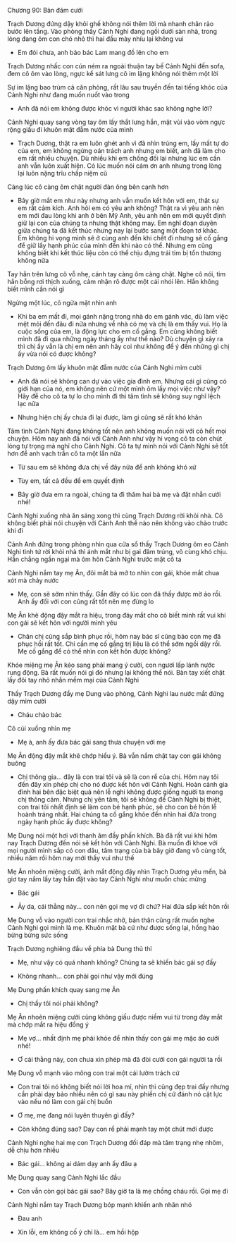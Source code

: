 




Chương 90: Bàn đám cưới

Trạch Dương đứng dậy khỏi ghế không nói thêm lời mà nhanh chân rảo bước lên tầng. Vào phòng thấy Cảnh Nghi đang ngồi dưới sàn nhà, trong lòng đang ôm con chó nhỏ thì hai đầu mày nhíu lại không vui

- Em đói chưa, anh bảo bác Lam mang đồ lên cho em

Trạch Dương nhấc con cún ném ra ngoài thuận tay bế Cảnh Nghi đến sofa, đem cô ôm vào lòng, ngực kề sát lưng cô im lặng không nói thêm một lời

Sự im lặng bao trùm cả căn phòng, rất lâu sau truyền đến tai tiếng khóc của Cảnh Nghi như đang muốn nuốt vào trong

- Anh đã nói em không được khóc vì người khác sao không nghe lời?

Cảnh Nghi quay sang vòng tay ôm lấy thắt lưng hắn, mặt vùi vào vòm ngực rộng giấu đi khuôn mặt đẫm nước của mình

- Trạch Dương, thật ra em luôn ghét anh vì đã nhìn trúng em, lấy mất tự do của em, em không ngừng oán trách anh nhưng em biết, anh đã làm cho em rất nhiều chuyện. Dù nhiều khi em chống đối lại nhưng lúc em cần anh vẫn luôn xuất hiện. Có lúc muốn nói cảm ơn anh nhưng trong lòng lại luôn nặng trĩu chấp niệm cũ

Càng lúc cô càng ôm chặt người đàn ông bên cạnh hơn

- Bây giờ mắt em như này nhưng anh vẫn muốn kết hôn với em, thật sự em rất cảm kích. Anh hỏi em có yêu anh không? Thật ra vì yêu anh nên em mới đau lòng khi anh ở bên Mỹ Anh, yêu anh nên em mới quyết định giữ lại con của chúng ta nhưng thật không may. Em nghĩ đoạn duyên giữa chúng ta đã kết thúc nhưng nay lại bước sang một đoạn tơ khác. Em không hi vọng mình sẽ ở cùng anh đến khi chết đi nhưng sẽ cố gắng để giữ lấy hạnh phúc của mình đến khi nào có thể. Nhưng em cũng không biết khi kết thúc liệu còn có thể chịu đựng trái tim bị tổn thương không nữa

Tay hắn trên lưng cô vỗ nhẹ, cánh tay càng ôm càng chặt. Nghe cô nói, tim hắn bỗng rơi thịch xuống, cảm nhận rõ được một cái nhói lên. Hắn không biết mình cần nói gì

Ngừng một lúc, cô ngửa mặt nhìn anh

- Khi ba em mất đi, mọi gánh nặng trong nhà do em gánh vác, dù làm việc mệt mỏi đến đâu đi nữa nhưng về nhà có mẹ và chị là em thấy vui. Họ là cuộc sống của em, là động lực cho em cố gắng. Em cũng không biết mình đã đi qua những ngày tháng ấy như thế nào? Dù chuyện gì xảy ra thì chị ấy vẫn là chị em nên anh hãy coi như không để ý đến những gì chị ấy vừa nói có được không?

Trạch Dương ôm lấy khuôn mặt đẫm nước của Cảnh Nghi mỉm cười

- Anh đã nói sẽ không can dự vào việc gia đình em. Nhưng cái gì cũng có giới hạn của nó, em không nên cứ một mình ôm lấy mọi việc như vậy? Hãy để cho cô ta tự lo cho mình đi thì tâm tình sẽ không suy nghĩ lệch lạc nữa

- Nhưng hiện chị ấy chưa đi lại được, làm gì cũng sẽ rất khó khăn

Tâm tình Cảnh Nghi đang không tốt nên anh không muốn nói với cô hết mọi chuyện. Hôm nay anh đã nói với Cảnh Anh như vậy hi vọng cô ta còn chút lòng tự trọng mà nghĩ cho Cảnh Nghi. Cô ta tự mình nói với Cảnh Nghi sẽ tốt hơn để anh vạch trần cô ta một lần nữa

- Từ sau em sẽ không đưa chị về đây nữa để anh không khó xử

- Tùy em, tất cả đều để em quyết định

- Bây giờ đưa em ra ngoài, chúng ta đi thăm hai bà mẹ và đặt nhẫn cưới nhé!

Cảnh Nghi xuống nhà ăn sáng xong thì cùng Trạch Dương rời khỏi nhà. Cô không biết phải nói chuyện với Cảnh Anh thế nào nên không vào chào trước khi đi

Cảnh Anh đứng trong phòng nhìn qua cửa sổ thấy Trạch Dương ôm eo Cảnh Nghi tình tứ rời khỏi nhà thì ánh mắt như bị gai đâm trúng, vô cùng khó chịu. Hắn chẳng ngần ngại mà ôm hôn Cảnh Nghi trước mặt cô ta

Cảnh Nghi nắm tay mẹ Ân, đôi mắt bà mở to nhìn con gái, khóe mắt chua xót mà chảy nước

- Mẹ, con sẽ sớm nhìn thấy. Gần đây có lúc con đã thấy được mờ ảo rồi. Anh ấy đối với con cũng rất tốt nên mẹ đừng lo

Mẹ Ân khẽ động đậy mắt ra hiệu, trong đáy mắt cho cô biết mình rất vui khi con gái sẽ kết hôn với người mình yêu

- Chân chị cũng sắp bình phục rồi, hôm nay bác sĩ cũng bảo con mẹ đã phục hồi rất tốt. Chỉ cần mẹ cố gắng trị liệu là có thể sớm ngồi dậy rồi. Mẹ cố gắng để có thể nhìn con kết hôn được không?

Khóe miệng mẹ Ân kéo sang phải mang ý cười, con ngươi lấp lánh nước rung động. Bà rất muốn nói gì đó nhưng lại không thể nói. Bàn tay xiết chặt lấy đôi tay nhỏ nhắn mềm mại của Cảnh Nghi

Thấy Trạch Dương đẩy mẹ Dung vào phòng, Cảnh Nghi lau nước mắt đứng dậy mỉm cười

- Cháu chào bác

Cô cúi xuống nhìn mẹ

- Mẹ à, anh ấy đưa bác gái sang thưa chuyện với mẹ

Mẹ Ân động đậy mắt khẽ chớp hiểu ý. Bà vẫn nắm chặt tay con gái không buông

- Chị thông gia... đây là con trai tôi và sẽ là con rể của chị. Hôm nay tôi đến đây xin phép chị cho nó được kết hôn với Cảnh Nghi. Hoàn cảnh gia đình hai bên đặc biệt quá nên lễ nghi không được giống người ta mong chị thông cảm. Nhưng chị yên tâm, tôi sẽ không để Cảnh Nghi bị thiệt, con trai tôi nhất định sẽ làm con bé hạnh phúc, sẽ cho con bé hôn lễ hoành tráng nhất. Hai chúng ta cố gắng khỏe đến nhìn hai đứa trong ngày hạnh phúc ấy được không?

Mẹ Dung nói một hơi với thanh âm đầy phấn khích. Bà đã rất vui khi hôm nay Trạch Dương đến nói sẽ kết hôn với Cảnh Nghi. Bà muốn đi khoe với mọi người mình sắp có con dâu, tâm trạng của bà bây giờ đang vô cùng tốt, nhiều năm rồi hôm nay mới thấy vui như thế

Mẹ Ân nhoẻn miệng cười, ánh mắt động đậy nhìn Trạch Dương yêu mến, bà giơ tay nắm lấy tay hắn đặt vào tay Cảnh Nghi như muốn chúc mừng

- Bác gái

- Ây da, cái thằng này... con nên gọi mẹ vợ đi chứ? Hai đứa sắp kết hôn rồi

Mẹ Dung vỗ vào người con trai nhắc nhở, bản thân cũng rất muốn nghe Cảnh Nghi gọi mình là mẹ. Khuôn mặt bà cứ như được sống lại, hồng hào bừng bừng sức sống

Trạch Dương nghiêng đầu về phía bà Dung thủ thỉ

- Mẹ, như vậy có quá nhanh không? Chúng ta sẽ khiến bác gái sợ đấy

- Không nhanh... con phải gọi như vậy mới đúng

Mẹ Dung phấn khích quay sang mẹ Ân

- Chị thấy tôi nói phải không?

Mẹ Ân nhoẻn miệng cười cũng không giấu được niềm vui từ trong đáy mắt mà chớp mắt ra hiệu đồng ý

- Mẹ vợ... nhất định mẹ phải khỏe để nhìn thấy con gái mẹ mặc áo cưới nhé!

- Ơ cái thằng này, con chưa xin phép mà đã đòi cưới con gái người ta rồi

Mẹ Dung vỗ mạnh vào mông con trai một cái lườm trách cứ

- Con trai tôi nó không biết nói lời hoa mĩ, nhìn thì cũng đẹp trai đấy nhưng cần phải dạy bảo nhiều nên có gì sau này phiền chị cứ đánh nó cật lực vào nếu nó làm con gái chị buồn

- Ơ mẹ, mẹ đang nói luyên thuyên gì đấy?

- Còn không đúng sao? Dạy con rể phải mạnh tay một chút mới được

Cảnh Nghi nghe hai mẹ con Trạch Dương đối đáp mà tâm trạng nhẹ nhõm, dễ chịu hơn nhiều

- Bác gái... không ai dám dạy anh ấy đâu ạ

Mẹ Dung quay sang Cảnh Nghi lắc đầu

- Con vẫn còn gọi bác gái sao? Bây giờ ta là mẹ chồng cháu rồi. Gọi mẹ đi

Cảnh Nghi nắm tay Trạch Dương bóp mạnh khiến anh nhăn nhó

- Đau anh

- Xin lỗi, em không cố ý chỉ là... em hồi hộp




